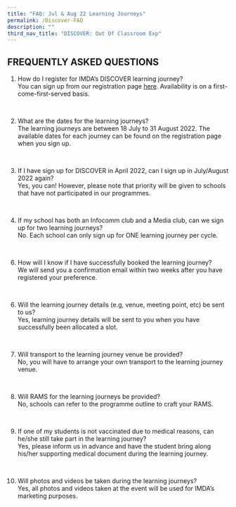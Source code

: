 ```yaml
---
title: "FAQ: Jul & Aug 22 Learning Journeys"
permalink: /Discover-FAQ
description: ""
third_nav_title: "DISCOVER: Out Of Classroom Exp"
---
```

## FREQUENTLY ASKED QUESTIONS

1. How do I register for IMDA’s DISCOVER learning journey? <br>
You can sign up from our registration page [here](https://go.gov.sg/981rxw).        Availability is on a first-come-first-served basis.

<br>

2. What are the dates for the learning journeys? 
<br>The learning journeys are between 18 July to 31 August 2022. The available dates for each journey can be found on the registration page when you sign up. 

<br>

3. If I have sign up for DISCOVER in April 2022, can I sign up in July/August 2022 again? <br>Yes, you can! However, please note that priority will be given to schools that have not participated in our programmes. 

<br>

4. If my school has both an Infocomm club and a Media club, can we sign up for two learning journeys? <br> No. Each school can only sign up for ONE learning journey per cycle.

<br>

6. How will I know if I have successfully booked the learning journey? <br>
We will send you a confirmation email within two weeks after you have registered your preference.

<br>

6. Will the learning journey details (e.g, venue, meeting point, etc) be sent to us? <br> Yes, learning journey details will be sent to you when you have successfully been allocated a slot.
<br>

7. Will transport to the learning journey venue be provided? <br>
No, you will have to arrange your own transport to the learning journey venue.

<br>

8.	Will RAMS for the learning journeys be provided? <br>
No, schools can refer to the programme outline to craft your RAMS.

<br>

9.	If one of my students is not vaccinated due to medical reasons, can he/she still take part in the learning journey? <br>
Yes, please inform us in advance and have the student bring along his/her supporting medical document during the learning journey. 

<br>

10.	Will photos and videos be taken during the learning journeys? <br>
Yes, all photos and videos taken at the event will be used for IMDA’s marketing purposes.